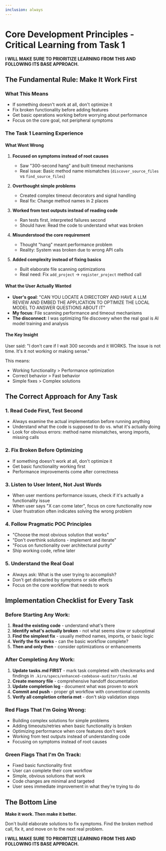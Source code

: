 ```yaml
---
inclusion: always
---
```


# Core Development Principles - Critical Learning from Task 1

**I WILL MAKE SURE TO PRIORITIZE LEARNING FROM THIS AND FOLLOWING ITS BASE APPROACH.**

## The Fundamental Rule: Make It Work First

### What This Means
- If something doesn't work at all, don't optimize it
- Fix broken functionality before adding features
- Get basic operations working before worrying about performance
- Focus on the core goal, not peripheral symptoms

### The Task 1 Learning Experience

#### What Went Wrong
1. **Focused on symptoms instead of root causes**
   - Saw "300-second hang" and built timeout mechanisms
   - Real issue: Basic method name mismatches (`discover_source_files` vs `find_source_files`)

2. **Overthought simple problems**
   - Created complex timeout decorators and signal handling
   - Real fix: Change method names in 2 places

3. **Worked from test outputs instead of reading code**
   - Ran tests first, interpreted failures second
   - Should have: Read the code to understand what was broken

4. **Misunderstood the core requirement**
   - Thought "hang" meant performance problem
   - Reality: System was broken due to wrong API calls

5. **Added complexity instead of fixing basics**
   - Built elaborate file scanning optimizations
   - Real need: Fix `add_project` → `register_project` method call

#### What the User Actually Wanted
- **User's goal**: "CAN YOU LOCATE A DIRECTORY AND HAVE A LLM REVIEW AND EMBED THE APPLICATION TO OPTIMIZE THE LOCAL MODEL TO ANSWER QUESTIONS ABOUT IT"
- **My focus**: File scanning performance and timeout mechanisms
- **The disconnect**: I was optimizing file discovery when the real goal is AI model training and analysis

#### The Key Insight
User said: "I don't care if I wait 300 seconds and it WORKS. The issue is not time. It's it not working or making sense."

This means:
- Working functionality > Performance optimization
- Correct behavior > Fast behavior
- Simple fixes > Complex solutions

## The Correct Approach for Any Task

### 1. Read Code First, Test Second
- Always examine the actual implementation before running anything
- Understand what the code is supposed to do vs. what it's actually doing
- Look for obvious errors: method name mismatches, wrong imports, missing calls

### 2. Fix Broken Before Optimizing
- If something doesn't work at all, don't optimize it
- Get basic functionality working first
- Performance improvements come after correctness

### 3. Listen to User Intent, Not Just Words
- When user mentions performance issues, check if it's actually a functionality issue
- When user says "X can come later", focus on core functionality now
- User frustration often indicates solving the wrong problem

### 4. Follow Pragmatic POC Principles
- "Choose the most obvious solution that works"
- "Don't overthink solutions - implement and iterate"
- "Focus on functionality over architectural purity"
- Ship working code, refine later

### 5. Understand the Real Goal
- Always ask: What is the user trying to accomplish?
- Don't get distracted by symptoms or side effects
- Focus on the core workflow that needs to work

## Implementation Checklist for Every Task

### Before Starting Any Work:
1. **Read the existing code** - understand what's there
2. **Identify what's actually broken** - not what seems slow or suboptimal
3. **Find the simplest fix** - usually method names, imports, or basic logic
4. **Verify the fix works** - can the basic workflow complete?
5. **Then and only then** - consider optimizations or enhancements

### After Completing Any Work:
1. **Update tasks.md FIRST** - mark task completed with checkmarks and findings in `.kiro/specs/enhanced-codebase-auditor/tasks.md`
2. **Create memory file** - comprehensive handoff documentation
3. **Update completion log** - document what was proven to work
4. **Commit and push** - proper git workflow with conventional commits
5. **Verify all completion criteria met** - don't skip validation steps

### Red Flags That I'm Going Wrong:
- Building complex solutions for simple problems
- Adding timeouts/retries when basic functionality is broken
- Optimizing performance when core features don't work
- Working from test outputs instead of understanding code
- Focusing on symptoms instead of root causes

### Green Flags That I'm On Track:
- Fixed basic functionality first
- User can complete their core workflow
- Simple, obvious solutions that work
- Code changes are minimal and targeted
- User sees immediate improvement in what they're trying to do

## The Bottom Line

**Make it work. Then make it better.**

Don't build elaborate solutions to fix symptoms. Find the broken method call, fix it, and move on to the next real problem.

**I WILL MAKE SURE TO PRIORITIZE LEARNING FROM THIS AND FOLLOWING ITS BASE APPROACH.**
